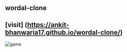 ## wordal-clone
## [visit] (https://ankit-bhanwaria17.github.io/wordal-clone/)

![game](wordal.png.png "Game Rules")
